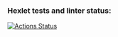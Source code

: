 ### Hexlet tests and linter status:
[![Actions Status](https://github.com/inasekin/frontend-project-11/actions/workflows/hexlet-check.yml/badge.svg)](https://github.com/inasekin/frontend-project-11/actions)